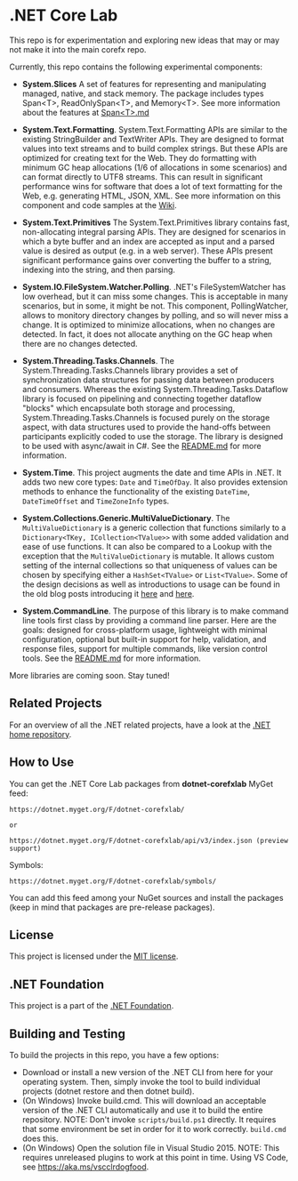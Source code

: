 # .NET Core Lab 

This repo is for experimentation and exploring new ideas that may or may not make it into the main corefx repo.

Currently, this repo contains the following experimental components:

* **System.Slices**
A set of features for representing and manipulating managed, native, and stack memory. The package includes types Span\<T\>, ReadOnlySpan\<T\>, and Memory\<T\>. See more information about the features at [Span\<T\>.md](https://github.com/dotnet/corefxlab/blob/master/docs/Span.md)

* **System.Text.Formatting**. 
System.Text.Formatting APIs are similar to the existing StringBuilder and TextWriter APIs. 
They are designed to format values into text streams and to build complex strings. 
But these APIs are optimized for creating text for the Web. 
They do formatting with minimum GC heap allocations (1/6 of allocations in some scenarios) and can format directly to UTF8 streams. 
This can result in significant performance wins for software that does a lot of text formatting for the Web, e.g. generating HTML, JSON, XML. 
See more information on this component and code samples at the [Wiki]( https://github.com/dotnet/corefxlab/wiki). 

* **System.Text.Primitives**
The System.Text.Primitives library contains fast, non-allocating integral parsing APIs. They are designed for scenarios in which a byte buffer
and an index are accepted as input and a parsed value is desired as output (e.g. in a web server). These APIs present significant performance gains
over converting the buffer to a string, indexing into the string, and then parsing.

* **System.IO.FileSystem.Watcher.Polling**. 
.NET's FileSystemWatcher has low overhead, but it can miss some changes. This is acceptable in many scenarios, but in some, it might be not. 
This component, PollingWatcher, allows to monitory directory changes by polling, and so will never miss a change. It is optimized to minimize 
allocations, when no changes are detected. In fact, it does not allocate anything on the GC heap when there are no changes detected. 

* **System.Threading.Tasks.Channels**.
The System.Threading.Tasks.Channels library provides a set of synchronization data structures for passing data between producers and consumers. 
Whereas the existing System.Threading.Tasks.Dataflow library is focused on pipelining and connecting together dataflow "blocks" which encapsulate 
both storage and processing, System.Threading.Tasks.Channels is focused purely on the storage aspect, with data structures used to provide the 
hand-offs between participants explicitly coded to use the storage. The library is designed to be used with async/await in C#.  See the
[README.md](https://github.com/dotnet/corefxlab/blob/master/src/System.Threading.Tasks.Channels/README.md) for more information.

* **System.Time**.
This project augments the date and time APIs in .NET.  It adds two new core types: `Date` and `TimeOfDay`.
It also provides extension methods to enhance the functionality of the existing `DateTime`, `DateTimeOffset` and `TimeZoneInfo` types.

* **System.Collections.Generic.MultiValueDictionary**.
The `MultiValueDictionary` is a generic collection that functions similarly to a `Dictionary<TKey, ICollection<TValue>>` with some added validation
and ease of use functions. It can also be compared to a Lookup with the exception that the `MultiValueDictionary` is mutable. It allows custom 
setting of the internal collections so that uniqueness of values can be chosen by specifying either a `HashSet<TValue>` or `List<TValue>`. Some of the
design decisions as well as introductions to usage can be found in the old blog posts introducing it [here](http://blogs.msdn.com/b/dotnet/archive/2014/06/20/would-you-like-a-multidictionary.aspx) and [here](http://blogs.msdn.com/b/dotnet/archive/2014/08/05/multidictionary-becomes-multivaluedictionary.aspx).

* **System.CommandLine**.
The purpose of this library is to make command line tools first class by providing a command line parser. Here are the goals: designed for cross-platform usage, lightweight with minimal configuration, optional but built-in support for help, validation, and response files, support for multiple commands, like version control tools. See the [README.md](https://github.com/dotnet/corefxlab/blob/master/src/System.CommandLine/README.md) for more information.

More libraries are coming soon. Stay tuned!

[blog post]: http://blogs.msdn.com/b/dotnet/archive/2014/11/12/net-core-is-open-source.aspx

## Related Projects

For an overview of all the .NET related projects, have a look at the
[.NET home repository](https://github.com/Microsoft/dotnet).

## How to Use
You can get the .NET Core Lab packages from **dotnet-corefxlab** MyGet feed: 

```
https://dotnet.myget.org/F/dotnet-corefxlab/

or

https://dotnet.myget.org/F/dotnet-corefxlab/api/v3/index.json (preview support)
```

Symbols:
```
https://dotnet.myget.org/F/dotnet-corefxlab/symbols/
```

You can add this feed among your NuGet sources and install the packages (keep in mind that packages are pre-release packages).

## License

This project is licensed under the [MIT license](LICENSE).

## .NET Foundation

This project is a part of the [.NET Foundation].

[.NET Foundation]: http://www.dotnetfoundation.org/projects
[.NET Foundation forums]: http://forums.dotnetfoundation.org/

## Building and Testing

To build the projects in this repo, you have a few options:

* Download or install a new version of the .NET CLI from here for your operating system. Then, simply invoke the tool to build individual projects (dotnet restore and then dotnet build).
* (On Windows) Invoke build.cmd. This will download an acceptable version of the .NET CLI automatically and use it to build the entire repository. NOTE: Don't invoke `scripts/build.ps1` directly. It requires that some environment be set in order for it to work correctly. `build.cmd` does this.
* (On Windows) Open the solution file in Visual Studio 2015. NOTE: This requires unreleased plugins to work at this point in time.
Using VS Code, see https://aka.ms/vscclrdogfood.
